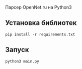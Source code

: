 Парсер OpenNet.ru на Python3
## Установка библиотек
```
pip install -r requirements.txt
```
## Запуск
```
python3 main.py
```
